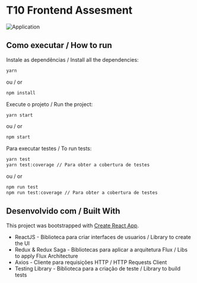# T10 Frontend Assesment

![Application](https://i.imgur.com/pLLdjtm.gif)

## Como executar / How to run

Instale as dependências / Install all the dependencies:

```sh
yarn
```

ou / or

```sh
npm install
```

Execute o projeto / Run the project:

```sh
yarn start
```

ou / or

```sh
npm start
```

Para executar testes / To run tests:

```sh
yarn test
yarn test:coverage // Para obter a cobertura de testes
```

ou / or

```sh
npm run test
npm run test:coverage // Para obter a cobertura de testes
```


## Desenvolvido com / Built With
This project was bootstrapped with [Create React App](https://github.com/facebook/create-react-app).

* ReactJS - Biblioteca para criar interfaces de usuarios / Library to create the UI
* Redux & Redux Saga - Bibliotecas para aplicar a arquitetura Flux / Libs to apply Flux Architecture
* Axios - Cliente para requisições HTTP / HTTP Requests Client
* Testing Library - Biblioteca para a criação de teste / Library to build tests